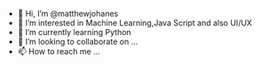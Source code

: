 - 👋 Hi, I’m @matthewjohanes
- 👀 I’m interested in Machine Learning,Java Script and also UI/UX
- 🌱 I’m currently learning Python
- 💞️ I’m looking to collaborate on ...
- 📫 How to reach me ...

<!---
matthewjohanes/matthewjohanes is a ✨ special ✨ repository because its `README.md` (this file) appears on your GitHub profile.
You can click the Preview link to take a look at your changes.
--->
